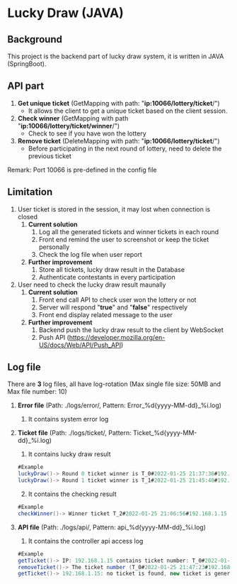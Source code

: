 # Lucky Draw (JAVA)

## Background

This project is the backend part of lucky draw system, it is written in JAVA (SpringBoot).

## API part

1. **Get unique ticket** (GetMapping with path: "**ip:10066/lottery/ticket**/")
   - It allows the client to get a unique ticket based on the client session.
2. **Check winner** (GetMapping with path "**ip:10066/lottery/ticket/winner**/")
   - Check to see if you have won the lottery
3. **Remove ticket**  (DeleteMapping with path: "**ip:10066/lottery/ticket**/")
   - Before participating in the next round of lottery, need to delete the previous ticket

Remark: Port 10066 is pre-defined in the config file

## Limitation

1. User ticket is stored in the session, it may lost when connection is closed
   1. **Current solution**
      1. Log all the generated tickets and winner tickets in each round
      2. Front end remind the user to screenshot or keep the ticket personally
      3. Check the log file when user report
   2. **Further improvement**
      1. Store all tickets, lucky draw result in the Database 
      2. Authenticate contestants in every participation
2. User need to check the lucky draw result maunally
   1. **Current solution**
      1. Front end call API to check user won the lottery or not
      2. Server will respond "**true**" and "**false**" respectively
      3. Front end display related message to the user
   2. **Further improvement**
      1. Backend push the lucky draw result to the client by WebSocket
      2. Push API (https://developer.mozilla.org/en-US/docs/Web/API/Push_API)

## Log file

There are **3** log files, all have log-rotation (Max single file size: 50MB and Max file number: 10)

1. **Error file** (Path: ./logs/error/, Pattern: Error_%d{yyyy-MM-dd}_%i.log)

   1. It contains system error log

2. **Ticket file** (Path: ./logs/ticket/, Pattern: Ticket_%d{yyyy-MM-dd}_%i.log)

   1. It contains lucky draw result

   ```java
   #Example
   luckyDraw()-> Round 0 ticket winner is T_0#2022-01-25 21:37:36#192.168.1.15
   luckyDraw()-> Round 1 ticket winner is T_1#2022-01-25 21:45:40#192.168.1.15
   ```

   2. It contains the checking result

   ```java
   #Example
   checkWinner()-> Winner ticket T_2#2022-01-25 21:06:56#192.168.1.15 is checked.
   ```

3. **API file** (Path: ./logs/api/, Pattern: api_%d{yyyy-MM-dd}_%i.log)

   1. It contains the controller api access log

   ```java
   #Example
   getTicket()-> IP: 192.168.1.15 contains ticket number: T_0#2022-01-25 21:47:23#192.168.1.15
   removeTicket()-> The ticket number (T_0#2022-01-25 21:47:23#192.168.1.15) is removed.
   getTicket()-> 192.168.1.15: no ticket is found, new ticket is generated, T_0#2022-01-25 21:50:19#192.168.1.15
   ```